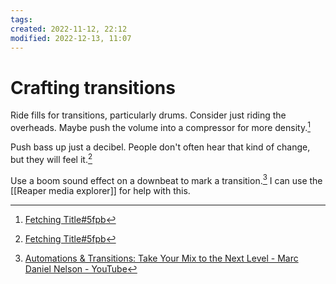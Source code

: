 ```yaml
---
tags: 
created: 2022-11-12, 22:12
modified: 2022-12-13, 11:07
---
```


# Crafting transitions
Ride fills for transitions, particularly drums. Consider just riding the overheads. Maybe push the volume into a compressor for more density.[^1]

Push bass up just a decibel. People don't often hear that kind of change, but they will feel it.[^1]

Use a boom sound effect on a downbeat to mark a transition.[^2] I can use the [[Reaper media explorer]] for help with this.

[^1]: [Fetching Title#5fpb](https://youtu.be/jdmKMOvQ5_g)
[^2]: [Automations & Transitions: Take Your Mix to the Next Level - Marc Daniel Nelson - YouTube](https://www.youtube.com/watch?v=123mrzYiBj8)
